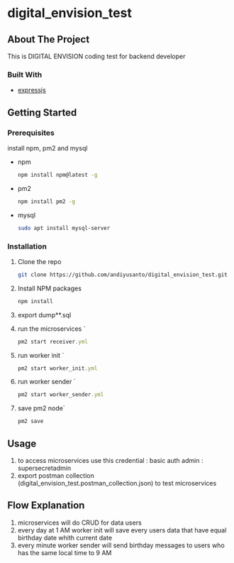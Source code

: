 # digital_envision_test
<!-- ABOUT THE PROJECT -->
## About The Project
This is DIGITAL ENVISION coding test for backend developer

### Built With
* [expressjs](https://expressjs.com/)

<!-- GETTING STARTED -->
## Getting Started

### Prerequisites

install npm, pm2 and mysql
* npm
  ```sh
  npm install npm@latest -g
  
* pm2
  ```sh
  npm install pm2 -g
  
* mysql
  ```sh
  sudo apt install mysql-server
  
  
### Installation

1. Clone the repo
   ```sh
   git clone https://github.com/andiyusanto/digital_envision_test.git
   ```
2. Install NPM packages
   ```sh
   npm install
   ```
3. export dump**.sql
   
4. run the microservices `
   ```js
   pm2 start receiver.yml
   ```
5. run worker init `
   ```js
   pm2 start worker_init.yml
   ```
6. run worker sender `
   ```js
   pm2 start worker_sender.yml
   ```
7. save pm2 node`
   ```js
   pm2 save
   ```
   
<!-- USAGE EXAMPLES -->
## Usage
1. to access microservices use this credential : 
   basic auth admin : supersecretadmin
2. export postman collection (digital_envision_test.postman_collection.json) to test microservices

<!-- USAGE EXAMPLES -->
## Flow Explanation
1. microservices will do CRUD for data users
2. every day at 1 AM worker init will save every users data that have equal birthday date whith current date
3. every minute worker sender will send birthday messages to users who has the same local time to 9 AM
